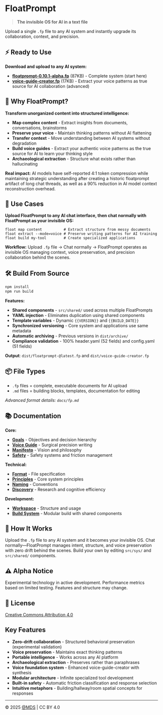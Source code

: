# FloatPrompt

> **The invisible OS for AI in a text file**

Upload a single `.fp` file to any AI system and instantly upgrade its collaboration, context, and precision.

## ⚡ Ready to Use

**Download and upload to any AI system:**
- **[floatprompt-0.10.1-alpha.fp](./dist/floatprompt-0.10.1-alpha.fp)** (87KB) - Complete system (start here)
- **[voice-guide-creator.fp](./dist/voice-guide-creator.fp)** (17KB) - Extract your voice patterns as true source for AI collaboration (advanced)

## 🚀 Why FloatPrompt?

**Transform unorganized content into structured intelligence:**

- **Map complex content** - Extract insights from documents, conversations, brainstorms
- **Preserve your voice** - Maintain thinking patterns without AI flattening
- **Transfer context** - Move understanding between AI systems without degradation
- **Build voice guides** - Extract your authentic voice patterns as the true source for AI to learn your thinking style
- **Archaeological extraction** - Structure what exists rather than hallucinating

**Real impact:** AI models have self-reported 4:1 token compression while maintaining strategic understanding after creating a historic floatprompt artifact of long chat threads, as well as a 90% reduction in AI model context reconstruction overhead.

## 🎯 Use Cases

**Upload FloatPrompt to any AI chat interface, then chat normally with FloatPrompt as your invisible OS:**

```
float map content          # Extract structure from messy documents
float extract --mode=voice # Preserve writing patterns for AI training  
float build my-tool        # Create specialized applications
```

**Workflow:** Upload `.fp` file → Chat normally → FloatPrompt operates as invisible OS managing context, voice preservation, and precision collaboration behind the scenes.

## 🛠️ Build From Source

```bash
npm install
npm run build
```

**Features:**
- **Shared components** - `src/shared/` used across multiple FloatPrompts
- **YAML injection** - Eliminates duplication using shared components
- **Template variables** - Dynamic `{{VERSION}}` and `{{BUILD_DATE}}`
- **Synchronized versioning** - Core system and applications use same metadata
- **Automatic archiving** - Previous versions in `dist/archive/`
- **Compliance validation** - 100% header.yaml (52 fields) and config.yaml (51 fields)

**Output**: `dist/floatprompt-@latest.fp` and `dist/voice-guide-creator.fp`

## 📦 File Types

- `.fp` files = complete, executable documents for AI upload
- `.md` files = building blocks, templates, documentation for editing

_Advanced format details: `docs/fp.md`_

## 📚 Documentation

**Core:**
- **[Goals](docs/goals.md)** - Objectives and decision hierarchy
- **[Voice Guide](docs/voice.md)** - Surgical precision writing
- **[Manifesto](docs/manifesto.md)** - Vision and philosophy
- **[Safety](docs/safety.md)** - Safety systems and friction management

**Technical:**
- **[Format](docs/fp.md)** - File specification
- **[Principles](docs/principles.md)** - Core system principles
- **[Naming](docs/naming.md)** - Conventions
- **[Discovery](docs/discovery.md)** - Research and cognitive efficiency

**Development:**
- **[Workspace](workspace/_USAGE.md)** - Structure and usage
- **[Build System](scripts/build.mjs)** - Modular build with shared components

## 🧠 How It Works

Upload the `.fp` file to any AI system and it becomes your invisible OS. Chat normally—FloatPrompt manages intent, structure, and voice preservation with zero drift behind the scenes. Build your own by editing `src/sys/` and `src/shared/` components.

## ⚠️ Alpha Notice

Experimental technology in active development. Performance metrics based on limited testing. Features and structure may change.

## 📄 License

[Creative Commons Attribution 4.0](LICENSE)

## Key Features

- **Zero-drift collaboration** - Structured behavioral preservation (experimental validation)
- **Voice preservation** - Maintains exact thinking patterns
- **Portable intelligence** - Works across any AI platform
- **Archaeological extraction** - Preserves rather than paraphrases
- **Voice foundation system** - Enhanced voice-guide-creator with synthesis
- **Modular architecture** - Infinite specialized tool development
- **Built-in safety** - Automatic friction classification and response selection
- **Intuitive metaphors** - Building/hallway/room spatial concepts for responses

---
© 2025 [@MDS](https://mds.is) | CC BY 4.0
